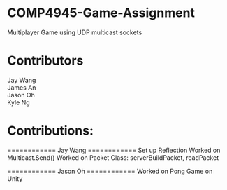 # COMP4945-Game-Assignment

Multiplayer Game using UDP multicast sockets

# Contributors
Jay Wang <br />
James An <br />
Jason Oh <br />
Kyle Ng <br />

# Contributions:
============ Jay Wang ============
Set up Reflection
Worked on Multicast.Send()
Worked on Packet Class: serverBuildPacket, readPacket

============ Jason Oh ============
Worked on Pong Game on Unity